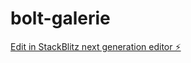 # bolt-galerie

[Edit in StackBlitz next generation editor ⚡️](https://stackblitz.com/~/github.com/donvito/bolt-galerie)